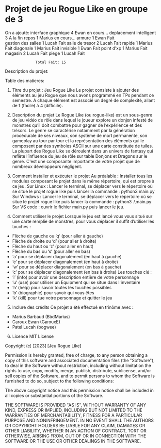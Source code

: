 # Projet de jeu Rogue Like en groupe de 3

On a ajouté:
  interface graphique     4                 Ewan      en cours...
  deplacement intelligent 3                 A la fin
  repos                   1                 Marius    en cours...
  armure                  1                 Ewan      Fait   
  gestion des salles      1                 Lucah     Fait
  salle de tresor         2                 Lucah     Fait
  rapide                  1                 Marius    Fait
  diagonale               1                 Marius    Fait
  invisible               1                 Ewan      Fait
  point d'xp              1                 Marius    Fait
  magasin                 2                 Lucah     Fait
  piege                   1                 Lucah     Fait

                  Total Fait: 15

Description du projet:


Table des matieres:
    


1. Titre du projet : Jeu Rogue Like
Le projet consiste à ajouter des éléments au jeu Rogue que nous avons programmé en TPs 
pendant ce semestre. A chaque élément est associé un degré de complexité, allant de 1 (facile) à 4 (difficile).

2. Description du projet
Le Rogue Like (ou rogue-like) est un sous-genre de jeu vidéo de rôle dans lequel le joueur explore un donjon infesté de monstres qu’il doit combattre pour gagner de l’expérience et des trésors. Le genre se caractérise notamment par la génération procédurale de ses niveaux, son système de mort permanente, son gameplay au tour par tour et la représentation des éléments qui le composent par des symboles ASCII sur une carte constituée de tuiles. La plupart des Rogue Like se déroulent dans un univers de fantasy qui reflète l’influence du jeu de rôle sur table Donjons et Dragons sur le genre.
C'est une composante importante de votre projet que de nombreux développeurs négligent.

3. Comment installer et exécuter le projet
Au préalable : Installer tous les modules composant le projet dans le même répertoire, qui est propre à ce jeu.
Sur Linux : Lancer le terminal, se déplacer vers le répertoire où se situe le projet rogue like puis lancer la commande : python3 main.py 
Sur Windows : Lancer le terminal, se déplacer vers le répertoire où se situe le projet rogue like puis lancer la commande : python3 .\main.py 
Sur VS code : ouvrir le fichier main.py puis lancer le jeu.

4. Comment utiliser le projet
Lorsque le jeu est lancé vous vous situé sur une carte remplie de monstres, pour vous déplacer il suffit d’utiliser les touches :  
- Flèche de gauche ou ‘q’ (pour aller à gauche) 
- Flèche de droite ou ‘d’ (pour aller à droite) 
- Flèche du haut ou ‘z’ (pour aller en haut) 
- Flèche du bas ou ‘s’ (pour aller en bas) 
- ‘a’ pour se déplacer diagonalement (en haut à gauche) 
- ‘e’ pour se déplacer diagonalement (en haut à droite) 
- ‘w’ pour se déplacer diagonalement (en bas à gauche) 
- ‘c’ pour se déplacer diagonalement (en bas à droite) 
Les touches clé : 
- ‘i’ (info) pour avoir une description entière de votre personnage 
- ‘u’ (use) pour utiliser un Equipment qui se situe dans l'inventaire 
- ‘h’ (help) pour savoir toutes les touches possibles 
- ‘b’ (biographie) pour savoir qui vous êtes 
- ‘k’ (kill) pour tue votre personnage et quitter le jeu

5. Inclure des crédits
Ce projet a été effectué en trinôme avec :  
- Marius Barbaud (BbdMarius) 
- Garoux Ewan (GarouxE) 
- Patel Lucah (bogwee) 

6. Licence
MIT License

Copyright (c) [2023] [Jeu Rogue Like]

Permission is hereby granted, free of charge, to any person obtaining a copy
of this software and associated documentation files (the "Software"), to deal
in the Software without restriction, including without limitation the rights
to use, copy, modify, merge, publish, distribute, sublicense, and/or sell
copies of the Software, and to permit persons to whom the Software is
furnished to do so, subject to the following conditions:

The above copyright notice and this permission notice shall be included in all
copies or substantial portions of the Software.

THE SOFTWARE IS PROVIDED "AS IS", WITHOUT WARRANTY OF ANY KIND, EXPRESS OR
IMPLIED, INCLUDING BUT NOT LIMITED TO THE WARRANTIES OF MERCHANTABILITY,
FITNESS FOR A PARTICULAR PURPOSE AND NONINFRINGEMENT. IN NO EVENT SHALL THE
AUTHORS OR COPYRIGHT HOLDERS BE LIABLE FOR ANY CLAIM, DAMAGES OR OTHER
LIABILITY, WHETHER IN AN ACTION OF CONTRACT, TORT OR OTHERWISE, ARISING FROM,
OUT OF OR IN CONNECTION WITH THE SOFTWARE OR THE USE OR OTHER DEALINGS IN THE
SOFTWARE.
